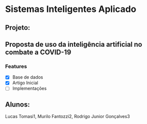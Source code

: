 # Sistemas Inteligentes Aplicado
## Projeto: 

## Proposta de uso da inteligência artificial no combate a COVID-19

### Features

- [x] Base de dados
- [x] Artigo Inicial
- [ ] Implementações

## Alunos: 

Lucas Tomasi1, Murilo Fantozzi2, Rodrigo Junior Gonçalves3